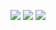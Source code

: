 ![](https://github.com/sunjon/github_actions/.github/workflows/linters.yml/badge.svg)
![](https://github.com/sunjon/github_actions/.github/workflows/linters/badge.svg)
![](https://github.com/sunjon/github_actions/workflows/.github/workflows/linters.yml/badge.svg)
